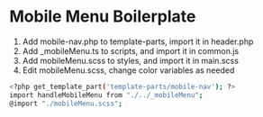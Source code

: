 # Mobile Menu Boilerplate

1. Add mobile-nav.php to template-parts, import it in header.php
2. Add _mobileMenu.ts to scripts, and import it in common.js
3. Add mobileMenu.scss to styles, and import it in main.scss
4. Edit mobileMenu.scss, change color variables as needed

```sh
<?php get_template_part('template-parts/mobile-nav'); ?>
import handleMobileMenu from "./../_mobileMenu";
@import "./mobileMenu.scss";
```

